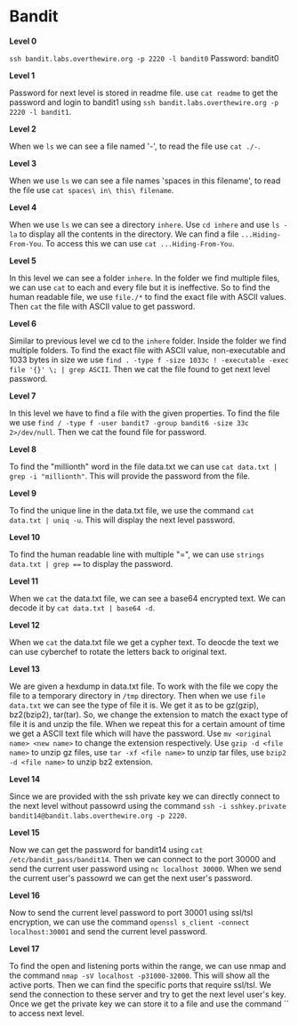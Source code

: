 # Bandit

**Level 0**

`ssh bandit.labs.overthewire.org -p 2220 -l bandit0`
Password: bandit0

**Level 1**

Password for next level is stored in readme file.
use `cat readme` to get the password and login to bandit1 using `ssh bandit.labs.overthewire.org -p 2220 -l bandit1`.

**Level 2**

When we `ls` we can see a file named '-', to read the file use `cat ./-`.

**Level 3**

When we use `ls` we can see a file names 'spaces in this filename', to read the file use `cat spaces\ in\ this\ filename`.

**Level 4**

When we use `ls` we can see a directory `inhere`. Use `cd inhere` and use `ls -la` to display all the contents in the directory.
We can find a file `...Hiding-From-You`. To access this we can use `cat ...Hiding-From-You`.

**Level 5**

In this level we can see a folder `inhere`. In the folder we find multiple files, we can use `cat` to each and every file but it is ineffective. So to find the human readable file, we use `file./*` to find the exact file with ASCII values. Then `cat` the file with ASCII value to get password.

**Level 6**

Similar to previous level we cd to the `inhere` folder. Inside the folder we find multiple folders. To find the exact file with ASCII value, non-executable and 1033 bytes in size we use `find . -type f -size 1033c ! -executable -exec file '{}' \; | grep ASCII`. Then we cat the file found to get next level password.

**Level 7**

In this level we have to find a file with the given properties. To find the file we use `find / -type f -user bandit7 -group bandit6 -size 33c 2>/dev/null`. Then we cat the found file for password.

**Level 8**

To find the "millionth" word in the file data.txt we can use `cat data.txt | grep -i "millionth"`. This will provide the password from the file.

**Level 9**

To find the unique line in the data.txt file, we use the command `cat data.txt | uniq -u`. This will display the next level password.

**Level 10**

To find the human readable line with multiple "=", we can use `strings data.txt | grep ==` to display the password.

**Level 11**

When we `cat` the data.txt file, we can see a base64 encrypted text. We can decode it by `cat data.txt | base64 -d`.

**Level 12**

When we `cat` the data.txt file we get a cypher text. To deocde the text we can use cyberchef to rotate the letters back to original text.

**Level 13**

We are given a hexdump in data.txt file. To work with the file we copy the file to a temporary directory in `/tmp` directory. Then when we use `file data.txt` we can see the type of file it is. We get it as to be gz(gzip), bz2(bzip2), tar(tar). So, we change the extension to match the exact type of file it is and unzip the file. When we repeat this for a certain amount of time we get a ASCII text file which will have the password. Use `mv <original name> <new name>` to change the extension respectively.
Use `gzip -d <file name>` to unzip gz files, use `tar -xf <file name>` to unzip tar files, use `bzip2 -d <file name>` to unzip bz2 extension.

**Level 14**

Since we are provided with the ssh private key we can directly connect to the next level without passowrd using the command `ssh -i sshkey.private bandit14@bandit.labs.overthewire.org -p 2220`.

**Level 15**

Now we can get the password for bandit14 using `cat /etc/bandit_pass/bandit14`. Then we can connect to the port 30000 and send the current user password using `nc localhost 30000`. When we send the current user's passowrd we can get the next user's password.

**Level 16**

Now to send the current level password to port 30001 using ssl/tsl encryption, we can use the command `openssl s_client -connect localhost:30001` and send the current level password.

**Level 17**

To find the open and listening ports within the range, we can use nmap and the command `nmap -sV localhost -p31000-32000`. This will show all the active ports. Then we can find the specific ports that require ssl/tsl. We send the connection to these server and try to get the next level user's key. Once we get the private key we can store it to a file and use the command `` to access next level.